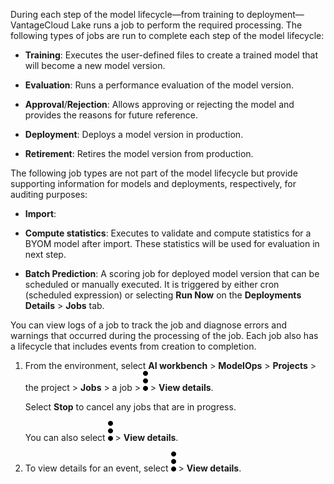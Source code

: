 During each step of the model lifecycle—from training to deployment—VantageCloud Lake runs a job to perform the required processing. The following types of jobs are run to complete each step of the model lifecycle:

-   **Training**: Executes the user-defined files to create a trained model that will become a new model version.


-   **Evaluation**: Runs a performance evaluation of the model version.


-   **Approval**/**Rejection**: Allows approving or rejecting the model and provides the reasons for future reference.


-   **Deployment**: Deploys a model version in production.


-   **Retirement**: Retires the model version from production.


The following job types are not part of the model lifecycle but provide supporting information for models and deployments, respectively, for auditing purposes:

-   **Import**:


-   **Compute statistics**: Executes to validate and compute statistics for a BYOM model after import. These statistics will be used for evaluation in next step.


-   **Batch Prediction**: A scoring job for deployed model version that can be scheduled or manually executed. It is triggered by either cron (scheduled expression) or selecting **Run Now** on the **Deployments Details** > **Jobs** tab.


You can view logs of a job to track the job and diagnose errors and warnings that occurred during the processing of the job. Each job also has a lifecycle that includes events from creation to completion.

1.  From the environment, select **AI workbench** > **ModelOps** > **Projects** > the project > **Jobs** > a job > ![kebab menu](Images/zsz1597101912145.svg) > **View details**.

    Select **Stop** to cancel any jobs that are in progress.

    You can also select ![kebab menu](Images/zsz1597101912145.svg) > **View details**.


1.  To view details for an event, select ![kebab menu](Images/kxu1689287376217.svg) > **View details**.


